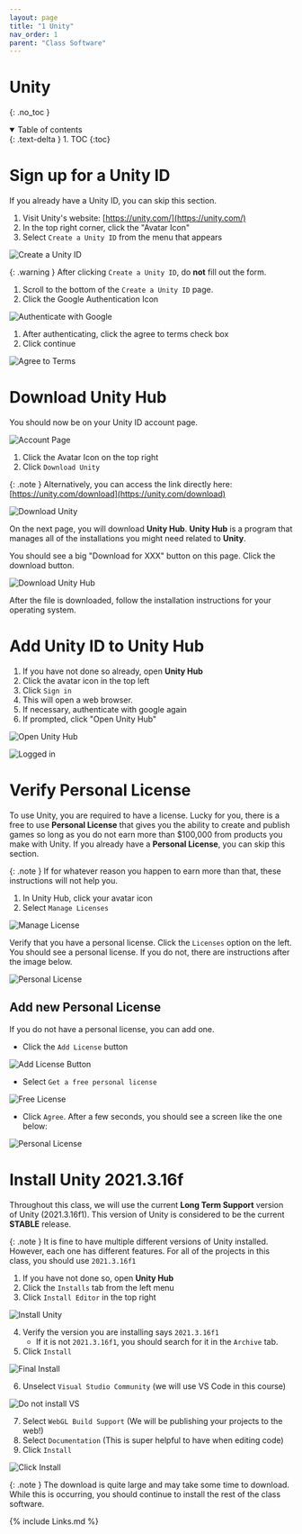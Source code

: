 ```yaml
---
layout: page
title: "1 Unity"
nav_order: 1
parent: "Class Software"
---
```


# Unity
{: .no_toc }


<details open markdown="block">
  <summary>
    Table of contents
  </summary>
  {: .text-delta }
1. TOC
{:toc}
</details>

# Sign up for a Unity ID

If you already have a Unity ID, you can skip this section.

1. Visit Unity's website: [https://unity.com/](https://unity.com/)
2. In the top right corner, click the "Avatar Icon"
3. Select `Create a Unity ID` from the menu that appears

![Create a Unity ID](../../imgs/0.1-unity-personal-license/00-create-account.png)

{: .warning } 
After clicking `Create a Unity ID`, do **not** fill out the form.

1. Scroll to the bottom of the `Create a Unity ID` page.
2. Click the Google Authentication Icon

![Authenticate with Google](../../imgs/0.1-unity-personal-license/01-auth-with-google.png)

1. After authenticating, click the agree to terms check box
2. Click continue

![Agree to Terms](../../imgs/0.1-unity-personal-license/02-agree-to-terms.png)

# Download Unity Hub

You should now be on your Unity ID account page.

![Account Page](../../imgs/0.1-unity-personal-license/03-account%20page.png)

1. Click the Avatar Icon on the top right
2. Click `Download Unity`

{: .note }
Alternatively, you can access the link directly here: [https://unity.com/download](https://unity.com/download)

![Download Unity](../../imgs/0.1-unity-personal-license/04-download-unity-button.png)

On the next page, you will download **Unity Hub**. **Unity Hub** is a program
that manages all of the installations you might need related to **Unity**.

You should see a big "Download for XXX" button on this page. Click the download
button.

![Download Unity Hub](../../imgs/0.1-unity-personal-license/05-download-unity-hub.png)

After the file is downloaded, follow the installation instructions for your operating system.

# Add Unity ID to Unity Hub

1. If you have not done so already, open **Unity Hub**
2. Click the avatar icon in the top left
3. Click `Sign in`
4. This will open a web browser.
5. If necessary, authenticate with google again
6. If prompted, click "Open Unity Hub"

![Open Unity Hub](../../imgs/0.1-unity-personal-license/07-open-unity-hub-again.png)

![Logged in](../../imgs/0.1-unity-personal-license/08-logged-in.png)

# Verify Personal License

To use Unity, you are required to have a license. Lucky for you, there is a free
to use **Personal License** that gives you the ability to create and publish
games so long as you do not earn more than $100,000 from products you make with
Unity. If you already have a **Personal License**, you can skip this section.

{: .note }
If for whatever reason you happen to earn more than that, these
instructions will not help you.

1. In Unity Hub, click your avatar icon
2. Select `Manage Licenses`

![Manage License](../../imgs/0.1-unity-personal-license/09-manage-license.png)

Verify that you have a personal license. Click the `Licenses` option on the
left. You should see a personal license. If you do not, there are instructions
after the image below.

![Personal License](../../imgs/0.1-unity-personal-license/10-verify-license.png)

## Add new Personal License

If you do not have a personal license, you can add one.

* Click the `Add License` button

![Add License Button](../../imgs/0.1-unity-personal-license/11-add-license.png)

* Select `Get a free personal license`

![Free License](../../imgs/0.1-unity-personal-license/12-get-free-license.png)

* Click `Agree`. After a few seconds, you should see a screen like the one below:

![Personal License](../../imgs/0.1-unity-personal-license/10-verify-license.png)

# Install Unity 2021.3.16f

Throughout this class, we will use the current **Long Term Support** version of
Unity (2021.3.16f1). This version of Unity is considered to be the current
**STABLE** release. 

{: .note }
It is fine to have multiple different versions of Unity installed. However, 
each one has different features. For all of the projects in this class, you
should use `2021.3.16f1`

1. If you have not done so, open **Unity Hub**
2. Click the `Installs` tab from the left menu
3. Click `Install Editor` in the top right

![Install Unity](../../imgs/0.1-unity-personal-license/13-install-unity-2021.png)

4. Verify the version you are installing says `2021.3.16f1`
    * If it is not `2021.3.16f1`, you should search for it in the `Archive` tab.
5. Click `Install`

![Final Install](../../imgs/0.1-unity-personal-license/13-install-correct-version.png)

6. Unselect `Visual Studio Community` (we will use VS Code in this course)

![Do not install VS](../../imgs/0.1-unity-personal-license/14-do-not-install-vs.png)

7. Select `WebGL Build Support` (We will be publishing your projects to the web!)
8. Select `Documentation` (This is super helpful to have when editing code)
9. Click `Install`

![Click Install](../../imgs/0.1-unity-personal-license/15-options-install.png)

{: .note } 
The download is quite large and may take some time to download. While this is
occurring, you should continue to install the rest of the class software.

{% include Links.md %}